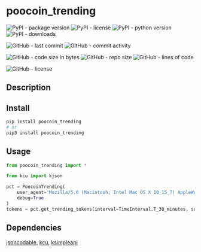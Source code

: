 # poocoin_trending

![PyPI - package version](https://img.shields.io/pypi/v/poocoin_trending?logo=pypi&style=flat-square)
![PyPI - license](https://img.shields.io/pypi/l/poocoin_trending?label=package%20license&style=flat-square)
![PyPI - python version](https://img.shields.io/pypi/pyversions/poocoin_trending?logo=pypi&style=flat-square)
![PyPI - downloads](https://img.shields.io/pypi/dm/poocoin_trending?logo=pypi&style=flat-square)

![GitHub - last commit](https://img.shields.io/github/last-commit/kkristof200/py_poocoin_trending?style=flat-square)
![GitHub - commit activity](https://img.shields.io/github/commit-activity/m/kkristof200/py_poocoin_trending?style=flat-square)

![GitHub - code size in bytes](https://img.shields.io/github/languages/code-size/kkristof200/py_poocoin_trending?style=flat-square)
![GitHub - repo size](https://img.shields.io/github/repo-size/kkristof200/py_poocoin_trending?style=flat-square)
![GitHub - lines of code](https://img.shields.io/tokei/lines/github/kkristof200/py_poocoin_trending?style=flat-square)

![GitHub - license](https://img.shields.io/github/license/kkristof200/py_poocoin_trending?label=repo%20license&style=flat-square)

## Description



## Install

~~~~bash
pip install poocoin_trending
# or
pip3 install poocoin_trending
~~~~

## Usage

~~~~python
from poocoin_trending import *

from kcu import kjson

pct = PoocoinTrending(
    user_agent='Mozilla/5.0 (Macintosh; Intel Mac OS X 10_15_7) AppleWebKit/537.36 (KHTML, like Gecko) Chrome/96.0.4664.45 Safari/537.36',
    debug=True
)
tokens = pct.get_trending_tokens(interval=TimeInterval.T_30_minutes, sorting=Sorting.ReferencesAscending)
~~~~

## Dependencies

[jsoncodable](https://pypi.org/project/jsoncodable), [kcu](https://pypi.org/project/kcu), [ksimpleapi](https://pypi.org/project/ksimpleapi)